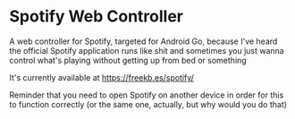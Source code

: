 # Spotify Web Controller
A web controller for Spotify, targeted for Android Go, because I've heard the official Spotify application runs like shit and sometimes you just wanna control what's playing without getting up from bed or something

It's currently available at https://freekb.es/spotify/

Reminder that you need to open Spotify on another device in order for this to function correctly (or the same one, actually, but why would you do that)
